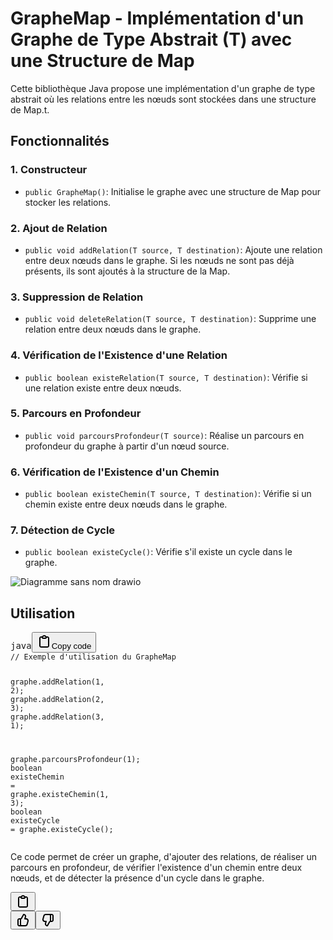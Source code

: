 <h1>GrapheMap - Implémentation d'un Graphe de Type Abstrait (T) avec une Structure de Map</h1><p>Cette bibliothèque Java propose une implémentation d'un graphe de type abstrait où les relations entre les nœuds sont stockées dans une structure de Map.t.</p><h2>Fonctionnalités</h2><h3>1. Constructeur</h3><ul><li><code>public GrapheMap()</code>: Initialise le graphe avec une structure de Map pour stocker les relations.</li></ul><h3>2. Ajout de Relation</h3><ul><li><code>public void addRelation(T source, T destination)</code>: Ajoute une relation entre deux nœuds dans le graphe. Si les nœuds ne sont pas déjà présents, ils sont ajoutés à la structure de la Map.</li></ul><h3>3. Suppression de Relation</h3><ul><li><code>public void deleteRelation(T source, T destination)</code>: Supprime une relation entre deux nœuds dans le graphe.</li></ul><h3>4. Vérification de l'Existence d'une Relation</h3><ul><li><code>public boolean existeRelation(T source, T destination)</code>: Vérifie si une relation existe entre deux nœuds.</li></ul><h3>5. Parcours en Profondeur</h3><ul><li><code>public void parcoursProfondeur(T source)</code>: Réalise un parcours en profondeur du graphe à partir d'un nœud source.</li></ul><h3>6. Vérification de l'Existence d'un Chemin</h3><ul><li><code>public boolean existeChemin(T source, T destination)</code>: Vérifie si un chemin existe entre deux nœuds dans le graphe.</li></ul><h3>7. Détection de Cycle</h3><ul><li><code>public boolean existeCycle()</code>: Vérifie s'il existe un cycle dans le graphe.</li></ul>

![Diagramme sans nom drawio](https://github.com/Thibault-Cart/GRAPH-implemented-in-a-MAP/assets/49438882/0e1a533c-68cd-4dea-bd46-e1657e3cbdd1)

<h2>Utilisation</h2><pre><div class="bg-black rounded-md"><div class="flex items-center relative text-gray-200 bg-gray-800 dark:bg-token-surface-primary px-4 py-2 text-xs font-sans justify-between rounded-t-md"><span>java</span><span class="" data-state="closed"><button class="flex gap-1 items-center"><svg width="24" height="24" viewBox="0 0 24 24" fill="none" xmlns="http://www.w3.org/2000/svg" class="icon-sm"><path fill-rule="evenodd" clip-rule="evenodd" d="M12 4C10.8954 4 10 4.89543 10 6H14C14 4.89543 13.1046 4 12 4ZM8.53513 4C9.22675 2.8044 10.5194 2 12 2C13.4806 2 14.7733 2.8044 15.4649 4H17C18.6569 4 20 5.34315 20 7V19C20 20.6569 18.6569 22 17 22H7C5.34315 22 4 20.6569 4 19V7C4 5.34315 5.34315 4 7 4H8.53513ZM8 6H7C6.44772 6 6 6.44772 6 7V19C6 19.5523 6.44772 20 7 20H17C17.5523 20 18 19.5523 18 19V7C18 6.44772 17.5523 6 17 6H16C16 7.10457 15.1046 8 14 8H10C8.89543 8 8 7.10457 8 6Z" fill="currentColor"></path></svg>Copy code</button></span></div><div class="p-4 overflow-y-auto"><code class="!whitespace-pre hljs language-java"><span class="hljs-comment">// Exemple d'utilisation du GrapheMap</span>

graphe.addRelation(<span class="hljs-number">1</span>, <span class="hljs-number">2</span>);
graphe.addRelation(<span class="hljs-number">2</span>, <span class="hljs-number">3</span>);
graphe.addRelation(<span class="hljs-number">3</span>, <span class="hljs-number">1</span>);

graphe.parcoursProfondeur(<span class="hljs-number">1</span>);
<span class="hljs-type">boolean</span> <span class="hljs-variable">existeChemin</span> <span class="hljs-operator">=</span> graphe.existeChemin(<span class="hljs-number">1</span>, <span class="hljs-number">3</span>);
<span class="hljs-type">boolean</span> <span class="hljs-variable">existeCycle</span> <span class="hljs-operator">=</span> graphe.existeCycle();
</code></div></div></pre><p>Ce code permet de créer un graphe, d'ajouter des relations, de réaliser un parcours en profondeur, de vérifier l'existence d'un chemin entre deux nœuds, et de détecter la présence d'un cycle dans le graphe.</p></div></div></div><div class="mt-1 flex justify-start gap-3 empty:hidden"><div class="text-gray-400 flex self-end lg:self-center justify-center lg:justify-start mt-0 -ml-1 visible"><span class="" data-state="closed"><button class="flex items-center gap-1.5 rounded-md p-1 text-xs hover:text-gray-950 dark:text-gray-400 dark:hover:text-gray-200 disabled:dark:hover:text-gray-400 md:invisible md:group-hover:visible md:group-[.final-completion]:visible"><svg width="24" height="24" viewBox="0 0 24 24" fill="none" xmlns="http://www.w3.org/2000/svg" class="icon-md"><path fill-rule="evenodd" clip-rule="evenodd" d="M12 4C10.8954 4 10 4.89543 10 6H14C14 4.89543 13.1046 4 12 4ZM8.53513 4C9.22675 2.8044 10.5194 2 12 2C13.4806 2 14.7733 2.8044 15.4649 4H17C18.6569 4 20 5.34315 20 7V19C20 20.6569 18.6569 22 17 22H7C5.34315 22 4 20.6569 4 19V7C4 5.34315 5.34315 4 7 4H8.53513ZM8 6H7C6.44772 6 6 6.44772 6 7V19C6 19.5523 6.44772 20 7 20H17C17.5523 20 18 19.5523 18 19V7C18 6.44772 17.5523 6 17 6H16C16 7.10457 15.1046 8 14 8H10C8.89543 8 8 7.10457 8 6Z" fill="currentColor"></path></svg></button></span><div class="flex"><span class="" data-state="closed"><button class="p-1 rounded-md disabled:dark:hover:text-gray-400 dark:hover:text-gray-200 dark:text-gray-400 text-gray-400 hover:text-gray-950 md:invisible md:group-hover:visible md:group-[.final-completion]:visible"><svg width="24" height="24" viewBox="0 0 24 24" fill="none" xmlns="http://www.w3.org/2000/svg" class="icon-md"><path fill-rule="evenodd" clip-rule="evenodd" d="M12.1318 2.50389C12.3321 2.15338 12.7235 1.95768 13.124 2.00775L13.5778 2.06447C16.0449 2.37286 17.636 4.83353 16.9048 7.20993L16.354 8.99999H17.0722C19.7097 8.99999 21.6253 11.5079 20.9313 14.0525L19.5677 19.0525C19.0931 20.7927 17.5124 22 15.7086 22H6C4.34315 22 3 20.6568 3 19V12C3 10.3431 4.34315 8.99999 6 8.99999H8C8.25952 8.99999 8.49914 8.86094 8.6279 8.63561L12.1318 2.50389ZM10 20H15.7086C16.6105 20 17.4008 19.3964 17.6381 18.5262L19.0018 13.5262C19.3488 12.2539 18.391 11 17.0722 11H15C14.6827 11 14.3841 10.8494 14.1956 10.5941C14.0071 10.3388 13.9509 10.0092 14.0442 9.70591L14.9932 6.62175C15.3384 5.49984 14.6484 4.34036 13.5319 4.08468L10.3644 9.62789C10.0522 10.1742 9.56691 10.5859 9 10.8098V19C9 19.5523 9.44772 20 10 20ZM7 11V19C7 19.3506 7.06015 19.6872 7.17071 20H6C5.44772 20 5 19.5523 5 19V12C5 11.4477 5.44772 11 6 11H7Z" fill="currentColor"></path></svg></button></span><span class="" data-state="closed"><button class="p-1 rounded-md disabled:dark:hover:text-gray-400 dark:hover:text-gray-200 dark:text-gray-400 text-gray-400 hover:text-gray-950 md:invisible md:group-hover:visible md:group-[.final-completion]:visible"><svg width="24" height="24" viewBox="0 0 24 24" fill="none" xmlns="http://www.w3.org/2000/svg" class="icon-md"><path fill-rule="evenodd" clip-rule="evenodd" d="M11.8727 21.4961C11.6725 21.8466 11.2811 22.0423 10.8805 21.9922L10.4267 21.9355C7.95958 21.6271 6.36855 19.1665 7.09975 16.7901L7.65054 15H6.93226C4.29476 15 2.37923 12.4921 3.0732 9.94753L4.43684 4.94753C4.91145 3.20728 6.49209 2 8.29589 2H18.0045C19.6614 2 21.0045 3.34315 21.0045 5V12C21.0045 13.6569 19.6614 15 18.0045 15H16.0045C15.745 15 15.5054 15.1391 15.3766 15.3644L11.8727 21.4961ZM14.0045 4H8.29589C7.39399 4 6.60367 4.60364 6.36637 5.47376L5.00273 10.4738C4.65574 11.746 5.61351 13 6.93226 13H9.00451C9.32185 13 9.62036 13.1506 9.8089 13.4059C9.99743 13.6612 10.0536 13.9908 9.96028 14.2941L9.01131 17.3782C8.6661 18.5002 9.35608 19.6596 10.4726 19.9153L13.6401 14.3721C13.9523 13.8258 14.4376 13.4141 15.0045 13.1902V5C15.0045 4.44772 14.5568 4 14.0045 4ZM17.0045 13V5C17.0045 4.64937 16.9444 4.31278 16.8338 4H18.0045C18.5568 4 19.0045 4.44772 19.0045 5V12C19.0045 12.5523 18.5568 13 18.0045 13H17.0045Z" fill="currentColor"></path></svg></button></span></div></div></div></div></div></div>
